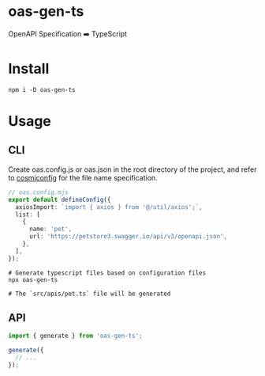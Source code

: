 # oas-gen-ts

OpenAPI Specification ➡️ TypeScript

# Install

```shell
npm i -D oas-gen-ts
```

# Usage

## CLI

Create oas.config.js or oas.json in the root directory of the project, and refer to [cosmiconfig](https://www.npmjs.com/package/cosmiconfig) for the file name specification.

```ts
// oas.config.mjs
export default defineConfig({
  axiosImport: `import { axios } from '@/util/axios';`,
  list: [
    {
      name: 'pet',
      url: 'https://petstore3.swagger.io/api/v3/openapi.json',
    },
  ],
});
```

```shell
# Generate typescript files based on configuration files
npx oas-gen-ts

# The `src/apis/pet.ts` file will be generated
```

## API

```ts
import { generate } from 'oas-gen-ts';

generate({
  // ...
});
```
